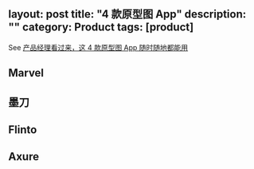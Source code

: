layout: post
title: "4 款原型图 App"
description: ""
category: Product
tags: [product]
---

See [产品经理看过来，这 4 款原型图 App 随时随地都能用](http://www.ifanr.com/app/697207)

## Marvel

## 墨刀

## Flinto

## Axure
